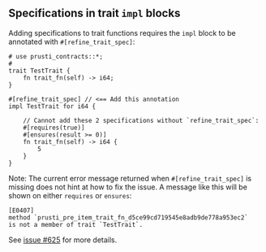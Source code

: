 ## Specifications in trait `impl` blocks

Adding specifications to trait functions requires the `impl` block to be annotated with `#[refine_trait_spec]`:

```rust,noplaypen,ignore
# use prusti_contracts::*;
# 
trait TestTrait {
    fn trait_fn(self) -> i64;
}

#[refine_trait_spec] // <== Add this annotation
impl TestTrait for i64 {

    // Cannot add these 2 specifications without `refine_trait_spec`:
    #[requires(true)]
    #[ensures(result >= 0)]
    fn trait_fn(self) -> i64 {
        5
    }
}
```

Note: The current error message returned when `#[refine_trait_spec]` is missing does not hint at how to fix the issue. A message like this will be shown on either `requires` or `ensures`: 
```plain
[E0407]
method `prusti_pre_item_trait_fn_d5ce99cd719545e8adb9de778a953ec2`
is not a member of trait `TestTrait`.
```
See [issue #625](https://github.com/viperproject/prusti-dev/issues/625) for more details.
